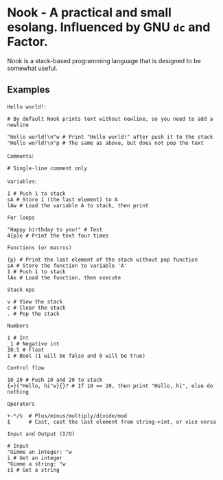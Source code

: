 # Nook - A practical and small esolang. Influenced by GNU `dc` and Factor.

Nook is a stack-based programming language that is designed to be somewhat useful.

## Examples

`Hello world!`:

```
# By default Nook prints text without newline, so you need to add a newline

"Hello world!\n"w # Print "Hello world!" after push it to the stack
"Hello world!\n"p # The same as above, but does not pop the text
```

`Comments`:

```
# Single-line comment only
```

`Variables`:

```
1 # Push 1 to stack
sA # Store 1 (the last element) to A
lAw # Load the variable A to stack, then print
```

`For loops`

```
"Happy birthday to you!" # Text
4{p}e # Print the text four times
```

`Functions (or macros)`

```
{p} # Print the last element of the stack without pop function
sA # Store the function to variable 'A'
1 # Push 1 to stack
lAx # Load the function, then execute
```

`Stack ops`

```
v # View the stack
c # Clear the stack
. # Pop the stack
```

`Numbers`

```
1 # Int
_1 # Negative int
10.5 # Float
1 # Bool (1 will be false and 0 will be true)
```

`Control flow`

```
10 20 # Push 10 and 20 to stack
{=}{"Hello, hi"w}{}? # If 10 == 20, then print "Hello, hi", else do nothing
```

`Operators`

```
+-*/%  # Plus/minus/multiply/divide/mod
$      # Cast, cast the last element from string->int, or vice versa
```

`Input and Output (I/O)`

```
# Input
"Gimme an integer: "w
i # Get an integer
"Gimme a string: "w
i$ # Get a string
```

